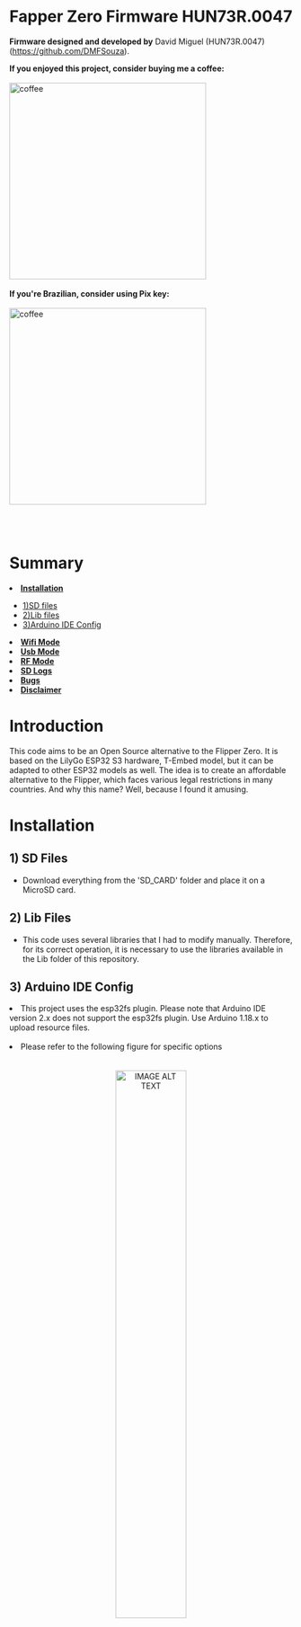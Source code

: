 # Fapper Zero Firmware  HUN73R.0047

<strong>Firmware designed and developed by</strong> David Miguel (HUN73R.0047) (https://github.com/DMFSouza).
<br>

<strong>If you enjoyed this project, consider buying me a coffee:</strong>
<br><br>
<a href="https://www.buymeacoffee.com/davidmiguel">
  <img src="https://github.com/DMFSouza/EvilCrowRF_HUN73R.0047/blob/main/images/bmc_qr.png" alt="coffee" width="350" height="350">
</a>
<br><br>
<strong>If you're Brazilian, consider using Pix key:</strong>
<br><br>
<a href="#">
  <img src="https://github.com/DMFSouza/EvilCrowRF_HUN73R.0047/blob/main/images/qr-code.png" alt="coffee" width="350" height="350">
</a>
<br>
</ul>
<br>
<br>

# Summary

<li><strong><a href="#installation">Installation</a></strong></li>
<ul>
<li><a href="#sdfiles">1)SD files</a></li>
<li><a href="#lib">2)Lib files</a></li>
<li><a href="#ide">3)Arduino IDE Config</a></li>


</ul>

<li><strong><a href="#wifi">Wifi Mode</a></strong></li>

<li><strong><a href="#usb">Usb Mode</a></strong></li>

<li><strong><a href="#rf">RF Mode</a></strong></li>

<li><strong><a href="#sd">SD Logs</a></strong></li>

<li><strong><a href="#bugs">Bugs</a></strong></li>

<li><strong><a href="#disclaimer">Disclaimer</a></strong></li>

# Introduction<a id="introduction"></a>
This code aims to be an Open Source alternative to the Flipper Zero. It is based on the LilyGo ESP32 S3 hardware, T-Embed model, but it can be adapted to other ESP32 models as well. The idea is to create an affordable alternative to the Flipper, which faces various legal restrictions in many countries. And why this name? Well, because I found it amusing.

# Installation<a id="installation"></a>

## 1) SD Files<a id="sdfiles"></a>
- Download everything from the 'SD_CARD' folder and place it on a MicroSD card.

## 2) Lib Files<a id="lib"></a>
- This code uses several libraries that I had to modify manually. Therefore, for its correct operation, it is necessary to use the libraries available in the Lib folder of this repository.
  
## 3) Arduino IDE Config<a id="ide"></a>
<li> This project uses the esp32fs plugin. Please note that Arduino IDE version 2.x does not support the esp32fs plugin. Use Arduino 1.18.x to upload resource files.</li>
<br>
<li> Please refer to the following figure for specific options</li>
<br><br>
<div align="center">
  <img src="images/config.png" alt="IMAGE ALT TEXT" width="50%"></a>
</div>
<br><br>

# Wifi Mode<a id="wifi"></a>

<div align="center">
  <img src="images/wifi.jpg" alt="IMAGE ALT TEXT" width="50%"></a>
</div>
In WiFi mode, there are four modes, with only two currently functional.
<br><br>
<li><strong>Sniffer Mode:</strong> This mode allows you to connect to a Wi-Fi network and sniff its packets. The packets will be displayed on the screen, and the logs will be saved on the SD card.</li>
<br>
<li><strong>Deauther Mode - Under construction</strong></li>
<br>
<li><strong>Captive Portal Mode:</strong> Captive Portal Mode: This mode allows you to create a captive portal capable of capturing credentials. The pages can be customized; you just need to create your HTML and place it in the /captive_portals/pages folder. In the corresponding menu, a dropdown field with all available HTML pages will be presented. After selecting your preferred one and clicking Start, a local network will be created with the name of your HTML plus "Wifi-4G". For example, if your HTML file is named "lospolloshermanos", your SSID will be "lospolloshermanos-wifi-4G". Easy, right?

How do you know if you've succeeded? A calm fishing animation will be displayed. When you catch a fish, an image of the capture will be shown on your screen.

And where do the credentials go? Captured credentials are saved in the logs folder and can be accessed in the SD option of the main menu.</li>

<li><strong>Evil Twin Mode - Under construction</strong></li>

# Usb Mode<a id="usb"></a>

<div align="center">
  <img src="images/usb.jpg" alt="IMAGE ALT TEXT" width="50%"></a>
</div>

<li>In USB mode, you can save your Rubber Ducky scripts in text format in the duckyscripts folder on the SD card. When accessing the menu, a dropdown field with all the scripts from the folder will be presented. Select the one you desire, and after connecting the hardware to the target device, click on Start, and watch the magic happen.</li>

# RF Mode<a id="rf"></a>

<div align="center">
  <img src="images/RF.jpg" alt="IMAGE ALT TEXT" width="50%"></a>
</div>
<li><strong>Under construction</strong></li>
The RF mode is still under development, currently having only the graphical interface available.

# SD Logs<a id="sd"></a>

<div align="center">
  <img src="images/SD.jpg" alt="IMAGE ALT TEXT" width="50%"></a>
</div>

<li>In the SD menu, you can view all the captured credentials from the captive portal in a tabular format.</li>

# Bugs<a id="bugs"></a>

The code has some bugs, I ask for everyone's understanding as this is a preliminary version of the code, and I am updating this project only in my free time. Any help in its development or improvement will be greatly appreciated.


# Disclaimer<a id="disclaimer"></a>

Fapper Zero is a basic device for professionals and cybersecurity enthusiasts.

We are not responsible for the incorrect use of Fapper Zero.

Be careful with this device and the transmission of signals. Make sure to follow the laws that apply to your country.
